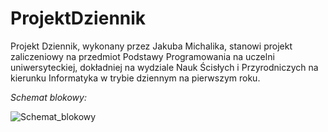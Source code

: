 # ProjektDziennik
Projekt Dziennik, wykonany przez Jakuba Michalika,
stanowi projekt zaliczeniowy na przedmiot Podstawy Programowania na uczelni uniwersyteckiej, 
dokładniej na wydziale Nauk Ścisłych i Przyrodniczych na kierunku Informatyka w trybie dziennym na pierwszym roku.

*Schemat blokowy:*

![Schemat_blokowy](https://github.com/user-attachments/assets/22dafddf-db30-4ac4-99fd-bb232b46df8b)
